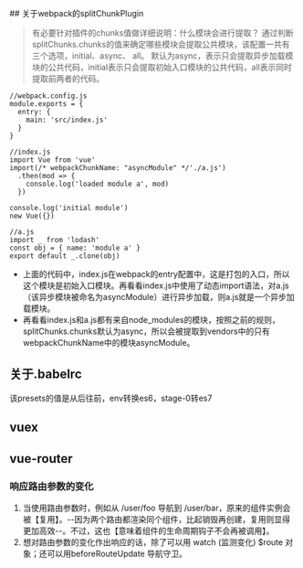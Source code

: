 ## 关于webpack的splitChunkPlugin
> 有必要针对插件的chunks值做详细说明：什么模块会进行提取？
通过判断splitChunks.chunks的值来确定哪些模块会提取公共模块，该配置一共有三个选项，initial、async、 all。
默认为async，表示只会提取异步加载模块的公共代码，initial表示只会提取初始入口模块的公共代码，all表示同时提取前两者的代码。
```
//webpack.config.js
module.exports = {
  entry: {
    main: 'src/index.js'
  }
}

//index.js
import Vue from 'vue'
import(/* webpackChunkName: "asyncModule" */'./a.js')
  .then(mod => {
    console.log('loaded module a', mod)
  })

console.log('initial module')
new Vue({})

//a.js
import _ from 'lodash'
const obj = { name: 'module a' }
export default _.clone(obj)
```
- 上面的代码中，index.js在webpack的entry配置中，这是打包的入口，所以这个模块是初始入口模块。再看看index.js中使用了动态import语法，对a.js（该异步模块被命名为asyncModule）进行异步加载，则a.js就是一个异步加载模块。
- 再看看index.js和a.js都有来自node_modules的模块，按照之前的规则，splitChunks.chunks默认为async，所以会被提取到vendors中的只有webpackChunkName中的模块asyncModule。

## 关于.babelrc
该presets的值是从后往前，env转换es6，stage-0转es7

## vuex


## vue-router
### 响应路由参数的变化
1. 当使用路由参数时，例如从 /user/foo 导航到 /user/bar，原来的组件实例会被【复用】。--因为两个路由都渲染同个组件，比起销毁再创建，复用则显得更加高效--。不过，这也【意味着组件的生命周期钩子不会再被调用】。
2. 想对路由参数的变化作出响应的话，除了可以用 watch (监测变化) $route 对象；还可以用beforeRouteUpdate 导航守卫。








